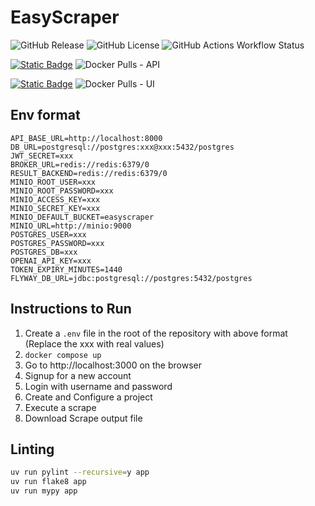 # EasyScraper

![GitHub Release](https://img.shields.io/github/v/release/tejas0908/easyscraper)
![GitHub License](https://img.shields.io/github/license/tejas0908/easyscraper)
![GitHub Actions Workflow Status](https://img.shields.io/github/actions/workflow/status/tejas0908/EasyScraper/push.yaml)

[![Static Badge](https://img.shields.io/badge/Dockerhub%20API%20image-blue?logo=docker&logoColor=white)](https://hub.docker.com/r/tejas0908/easyscraper-api)
![Docker Pulls - API](https://img.shields.io/docker/pulls/tejas0908/easyscraper-api)

[![Static Badge](https://img.shields.io/badge/Dockerhub%20UI%20image-blue?logo=docker&logoColor=white)](https://hub.docker.com/r/tejas0908/easyscraper-ui)
![Docker Pulls - UI](https://img.shields.io/docker/pulls/tejas0908/easyscraper-ui)

## Env format

```.env
API_BASE_URL=http://localhost:8000
DB_URL=postgresql://postgres:xxx@xxx:5432/postgres
JWT_SECRET=xxx
BROKER_URL=redis://redis:6379/0
RESULT_BACKEND=redis://redis:6379/0
MINIO_ROOT_USER=xxx
MINIO_ROOT_PASSWORD=xxx
MINIO_ACCESS_KEY=xxx
MINIO_SECRET_KEY=xxx
MINIO_DEFAULT_BUCKET=easyscraper
MINIO_URL=http://minio:9000
POSTGRES_USER=xxx
POSTGRES_PASSWORD=xxx
POSTGRES_DB=xxx
OPENAI_API_KEY=xxx
TOKEN_EXPIRY_MINUTES=1440
FLYWAY_DB_URL=jdbc:postgresql://postgres:5432/postgres
```

## Instructions to Run

1. Create a `.env` file in the root of the repository with above format (Replace the xxx with real values)
1. `docker compose up`
1. Go to http://localhost:3000 on the browser
1. Signup for a new account
1. Login with username and password
1. Create and Configure a project
1. Execute a scrape
1. Download Scrape output file

## Linting

```bash
uv run pylint --recursive=y app
uv run flake8 app
uv run mypy app
```
